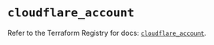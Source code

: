# `cloudflare_account`

Refer to the Terraform Registry for docs: [`cloudflare_account`](https://registry.terraform.io/providers/cloudflare/cloudflare/5.2.0/docs/resources/account).
